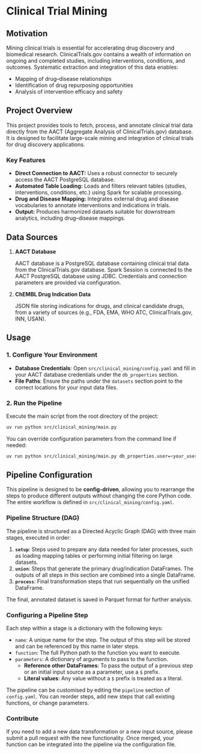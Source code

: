 # Clinical Trial Mining

## Motivation

Mining clinical trials is essential for accelerating drug discovery and biomedical research. ClinicalTrials.gov contains a wealth of information on ongoing and completed studies, including interventions, conditions, and outcomes. Systematic extraction and integration of this data enables:

- Mapping of drug–disease relationships
- Identification of drug repurposing opportunities
- Analysis of intervention efficacy and safety

## Project Overview

This project provides tools to fetch, process, and annotate clinical trial data directly from the AACT (Aggregate Analysis of ClinicalTrials.gov) database. It is designed to facilitate large-scale mining and integration of clinical trials for drug discovery applications.

### Key Features

- **Direct Connection to AACT:** Uses a robust connector to securely access the AACT PostgreSQL database.
- **Automated Table Loading:** Loads and filters relevant tables (studies, interventions, conditions, etc.) using Spark for scalable processing.
- **Drug and Disease Mapping:** Integrates external drug and disease vocabularies to annotate interventions and indications in trials.
- **Output:** Produces harmonized datasets suitable for downstream analytics, including drug–disease mappings.

## Data Sources

1. **AACT Database**  

    AACT database is a PostgreSQL database containing clinical trial data from the ClinicalTrials.gov database.
    Spark Session is connected to the AACT PostgreSQL database using JDBC. Credentials and connection parameters are provided via configuration.

2. **ChEMBL Drug Indication Data**

   JSON file storing indications for drugs, and clinical candidate drugs, from a variety of sources (e.g., FDA, EMA, WHO ATC, ClinicalTrials.gov, INN, USAN).

## Usage

### 1. Configure Your Environment

- **Database Credentials**: Open `src/clinical_mining/config.yaml` and fill in your AACT database credentials under the `db_properties` section.
- **File Paths**: Ensure the paths under the `datasets` section point to the correct locations for your input data files.

### 2. Run the Pipeline

Execute the main script from the root directory of the project:

```bash
uv run python src/clinical_mining/main.py
```

You can override configuration parameters from the command line if needed:

```bash
uv run python src/clinical_mining/main.py db_properties.user=<your_user> db_properties.password=<your_password>
```

## Pipeline Configuration

This pipeline is designed to be **config-driven**, allowing you to rearrange the steps to produce different outputs without changing the core Python code. The entire workflow is defined in `src/clinical_mining/config.yaml`.

### Pipeline Structure (DAG)

The pipeline is structured as a Directed Acyclic Graph (DAG) with three main stages, executed in order:

1.  **`setup`**: Steps used to prepare any data needed for later processes, such as loading mapping tables or performing initial filtering on large datasets.
2.  **`union`**: Steps that generate the primary drug/indication DataFrames. The outputs of all steps in this section are combined into a single DataFrame.
3.  **`process`**: Final transformation steps that run sequentially on the unified DataFrame.

The final, annotated dataset is saved in Parquet format for further analysis.

### Configuring a Pipeline Step

Each step within a stage is a dictionary with the following keys:

-   `name`: A unique name for the step. The output of this step will be stored and can be referenced by this name in later steps.
-   `function`: The full Python path to the function you want to execute.
-   `parameters`: A dictionary of arguments to pass to the function.
    -   **Reference other DataFrames**: To pass the output of a previous step or an initial input source as a parameter, use a `$` prefix.
    -   **Literal values**: Any value without a `$` prefix is treated as a literal.

The pipeline can be customised by editing the `pipeline` section of `config.yaml`. You can reorder steps, add new steps that call existing functions, or change parameters.

### Contribute

If you need to add a new data transformation or a new input source, please submit a pull request with the new functionality. Once merged, your function can be integrated into the pipeline via the configuration file.
